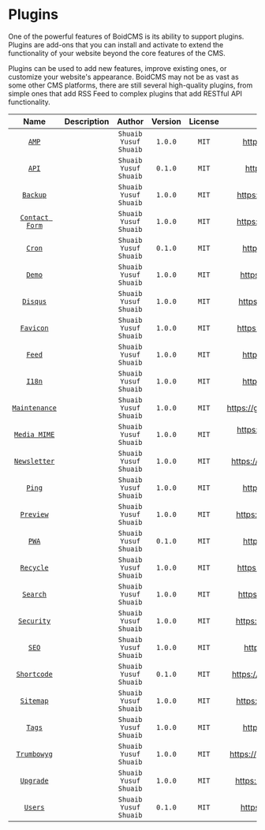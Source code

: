 # Plugins

One of the powerful features of BoidCMS is its ability to support plugins. Plugins are add-ons that you can install and activate to extend the functionality of your website beyond the core features of the CMS.

Plugins can be used to add new features, improve existing ones, or customize your website's appearance. BoidCMS may not be as vast as some other CMS platforms, there are still several high-quality plugins, from simple ones that add RSS Feed to complex plugins that add RESTful API functionality.

|       Name      | Description |         Author        | Version | License |                Source                 |
|:---------------:|:-----------:|:---------------------:|:-------:|:-------:|:-------------------------------------:|
|[`AMP`](/plugins/amp)|             | `Shuaib Yusuf Shuaib` | `1.0.0` |  `MIT`  |     https://github.com/BoidCMS/amp    |
|[`API`](/plugins/api)|             | `Shuaib Yusuf Shuaib` | `0.1.0` |  `MIT`  |     https://github.com/BoidCMS/api    |
|[`Backup`](/plugins/backup)|             | `Shuaib Yusuf Shuaib` | `1.0.0` |  `MIT`  |    https://github.com/BoidCMS/backup  |
|[`Contact Form`](/plugins/contact-form)|             | `Shuaib Yusuf Shuaib` | `1.0.0` |  `MIT`  |   https://github.com/BoidCMS/contact  |
|[`Cron`](/plugins/cron)|             | `Shuaib Yusuf Shuaib` | `0.1.0` |  `MIT`  |     https://github.com/BoidCMS/cron   |
|[`Demo`](/plugins/demo)|             | `Shuaib Yusuf Shuaib` | `1.0.0` |  `MIT`  |     https://github.com/BoidCMS/demo   |
|[`Disqus`](/plugins/disqus)|             | `Shuaib Yusuf Shuaib` | `1.0.0` |  `MIT`  |    https://github.com/BoidCMS/disqus  |
|[`Favicon`](/plugins/favicon)|             | `Shuaib Yusuf Shuaib` | `1.0.0` |  `MIT`  |   https://github.com/BoidCMS/favicon  |
|[`Feed`](/plugins/feed)|             | `Shuaib Yusuf Shuaib` | `1.0.0` |  `MIT`  |     https://github.com/BoidCMS/feed   |
|[`I18n`](/plugins/i18n)|             | `Shuaib Yusuf Shuaib` | `1.0.0` |  `MIT`  |     https://github.com/BoidCMS/i18n   |
|[`Maintenance`](/plugins/maintenance)|             | `Shuaib Yusuf Shuaib` | `1.0.0` |  `MIT`  | https://github.com/BoidCMS/maintenance |
|[`Media MIME`](/plugins/media-mime)|             | `Shuaib Yusuf Shuaib` | `1.0.0` |  `MIT`  | https://github.com/BoidCMS/media-mime  |
|[`Newsletter`](/plugins/newsletter)|             | `Shuaib Yusuf Shuaib` | `1.0.0` |  `MIT`  | https://github.com/BoidCMS/newsletter  |
|[`Ping`](/plugins/ping)|             | `Shuaib Yusuf Shuaib` | `1.0.0` |  `MIT`  |    https://github.com/BoidCMS/ping    |
|[`Preview`](/plugins/preview)|             | `Shuaib Yusuf Shuaib` | `1.0.0` |  `MIT`  |   https://github.com/BoidCMS/preview  |
|[`PWA`](/plugins/pwa)|             | `Shuaib Yusuf Shuaib` | `0.1.0` |  `MIT`  |     https://github.com/BoidCMS/pwa    |
|[`Recycle`](/plugins/recycle)|             | `Shuaib Yusuf Shuaib` | `1.0.0` |  `MIT`  |   https://github.com/BoidCMS/recycle  |
|[`Search`](/plugins/search)|             | `Shuaib Yusuf Shuaib` | `1.0.0` |  `MIT`  |    https://github.com/BoidCMS/search  |
|[`Security`](/plugins/security)|             | `Shuaib Yusuf Shuaib` | `1.0.0` |  `MIT`  |   https://github.com/BoidCMS/security |
|[`SEO`](/plugins/seo)|             | `Shuaib Yusuf Shuaib` | `1.0.0` |  `MIT`  |     https://github.com/BoidCMS/seo    |
|[`Shortcode`](/plugins/shortcode)|             | `Shuaib Yusuf Shuaib` | `0.1.0` |  `MIT`  |  https://github.com/BoidCMS/shortcode |
|[`Sitemap`](/plugins/sitemap)|             | `Shuaib Yusuf Shuaib` | `1.0.0` |  `MIT`  |   https://github.com/BoidCMS/sitemap  |
|[`Tags`](/tags)|             | `Shuaib Yusuf Shuaib` | `1.0.0` |  `MIT`  |    https://github.com/BoidCMS/tags    |
|[`Trumbowyg`](/plugins/trumbowyg)|             | `Shuaib Yusuf Shuaib` | `1.0.0` |  `MIT`  | https://github.com/BoidCMS/trumbowyg  |
|[`Upgrade`](/plugins/upgrade)|             | `Shuaib Yusuf Shuaib` | `1.0.0` |  `MIT`  |  https://github.com/BoidCMS/upgrade   |
|[`Users`](/plugins/users)|             | `Shuaib Yusuf Shuaib` | `0.1.0` |  `MIT`  |   https://github.com/BoidCMS/users    |
